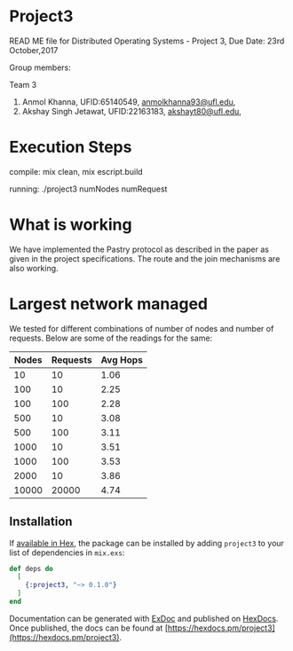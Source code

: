 # Project3

READ ME file for Distributed Operating Systems - Project 3, Due Date: 23rd October,2017

Group members:

Team 3
1. Anmol Khanna, UFID:65140549, anmolkhanna93@ufl.edu,
2. Akshay Singh Jetawat, UFID:22163183, akshayt80@ufl.edu,


# Execution Steps

compile: mix clean, mix escript.build

running: ./project3 numNodes numRequest

# What is working 
We have implemented the Pastry protocol as described in the paper as given in the project specifications. The route and the join mechanisms are also working.

# Largest network managed

We tested for different combinations of number of nodes and number of requests. Below are some of the readings for the same:

|Nodes |Requests	|Avg Hops|
|------|--------- |-------|
|10	   |10        |1.06 	 |
|100	  |10  	     |2.25	  |
|100	  |100 	     |2.28   |
|500	  |10  	     |3.08   |
|500   |100       |3.11   |
|1000	 |10  	     |3.51   |
|1000  |100       |3.53   |
|2000  |10        |3.86   |
|10000 |20000     |4.74   |
 ## Installation

If [available in Hex](https://hex.pm/docs/publish), the package can be installed
by adding `project3` to your list of dependencies in `mix.exs`:

```elixir
def deps do
  [
    {:project3, "~> 0.1.0"}
  ]
end
```

Documentation can be generated with [ExDoc](https://github.com/elixir-lang/ex_doc)
and published on [HexDocs](https://hexdocs.pm). Once published, the docs can
be found at [https://hexdocs.pm/project3](https://hexdocs.pm/project3).
